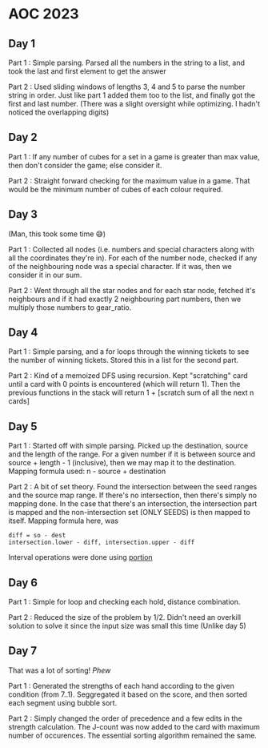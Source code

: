 # AOC 2023 

## Day 1

Part 1 : Simple parsing. Parsed all the numbers in the string to a list, and took the last and first element to get the answer

Part 2 : Used sliding windows of lengths 3, 4 and 5 to parse the number string in order. Just like part 1 added them too to the list, and finally got the first and last number. (There was a slight oversight while optimizing. I hadn't noticed the overlapping digits)

## Day 2

Part 1 : If any number of cubes for a set in a game is greater than max value, then don't consider the game; else consider it.

Part 2 : Straight forward checking for the maximum value in a game. That would be the minimum number of cubes of each colour required. 

## Day 3

(Man, this took some time 😅)

Part 1 : Collected all nodes (i.e. numbers and special characters along with all the coordinates they're in). For each of the number node, checked if any of the neighbouring node was a special character. If it was, then we consider it in our sum. 

Part 2 : Went through all the star nodes and for each star node, fetched it's neighbours and if it had exactly 2 neighbouring part numbers, then we multiply those numbers to gear_ratio.

## Day 4

Part 1 : Simple parsing, and a for loops through the winning tickets to see the number of winning tickets. Stored this in a list for the second part. 

Part 2 : Kind of a memoized DFS using recursion. Kept "scratching" card until a card with 0 points is encountered (which will return 1). Then the previous functions in the stack will return 1 + [scratch sum of all the next n cards]

## Day 5

Part 1 : Started off with simple parsing. Picked up the destination, source and the length of the range. For a given number if it is between source and source + length - 1 (inclusive), then we may map it to the destination. Mapping formula used: n - source + destination

Part 2 : A bit of set theory. Found the intersection between the seed ranges and the source map range. If there's no intersection, then there's simply no mapping done. In the case that there's an intersection, the intersection part is mapped and the non-intersection set (ONLY SEEDS) is then mapped to itself. Mapping formula here, was

```
diff = so - dest
intersection.lower - diff, intersection.upper - diff
```

Interval operations were done using [portion](https://pypi.org/project/portion/)

## Day 6

Part 1 : Simple for loop and checking each hold, distance combination.

Part 2 : Reduced the size of the problem by 1/2. Didn't need an overkill solution to solve it since the input size was small this time (Unlike day 5)

## Day 7 

That was a lot of sorting! *Phew*

Part 1 : Generated the strengths of each hand according to the given condition (from 7..1). Seggregated it based on the score, and then sorted each segment using bubble sort. 

Part 2 : Simply changed the order of precedence and a few edits in the strength calculation. The J-count was now added to the card with maximum number of occurences. The essential sorting algorithm remained the same. 
